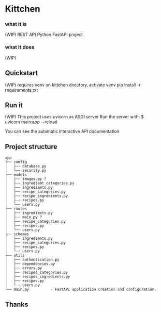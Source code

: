 # Kittchen

### what it is
(WIP)
REST API Python FastAPI project

### what it does
(WIP)

## Quickstart
(WIP)
requires venv
on kittchen directory, activate venv
  pip install -r requirements.txt

## Run it
(WIP)
This project uses uvicorn as ASGI server
Run the server with:
  $ uvicorn main:app --reload

You can see the automatic interactive API documentation

## Project structure
    app
    ├── config            
    │   ├── database.py
    │   └── security.py 
    ├── models
    │   ├── images.py ?
    │   ├── ingredient_categories.py
    │   ├── ingredients.py
    │   ├── recipe_categories.py
    │   ├── recipe_ingredients.py
    │   ├── recipes.py
    │   └── users.py
    ├── routes
    │   ├── ingredients.py
    │   ├── main.py ?
    │   ├── recipe_categories.py
    │   ├── recipes.py
    │   └── users.py
    ├── schemas
    │   ├── ingredients.py
    │   ├── recipe_categories.py
    │   ├── recipes.py
    │   └── users.py
    ├── utils
    │   ├── authentication.py
    │   ├── dependencies.py
    │   ├── errors.py
    │   ├── recipes_categories.py
    │   ├── recipes_ingredients.py
    │   ├── recipes.py
    │   └── users.py
    └── main.py          - FastAPI application creation and configuration.


## Thanks
